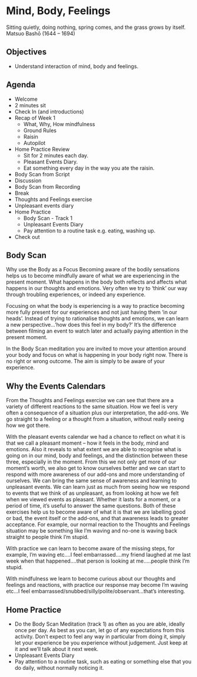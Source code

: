 # Mind, Body, Feelings

Sitting quietly,
doing nothing,
spring comes,
and the grass grows by itself.
Matsuo Bashō (1644 – 1694)

## Objectives

* Understand interaction of mind, body and feelings.

## Agenda

* Welcome
* 2 minutes sit
* Check In (and introductions)
* Recap of Week 1
  * What, Why, How mindfulness
  * Ground Rules
  * Raisin
  * Autopilot
* Home Practice Review
  * Sit for 2 minutes each day.
  * Pleasant Events Diary.
  * Eat something every day in the way you ate the raisin.
* Body Scan from Script
* Discussion
* Body Scan from Recording
* Break
* Thoughts and Feelings exercise
* Unpleasant events diary
* Home Practice
  * Body Scan - Track 1
  * Unpleasant Events Diary
  * Pay attention to a routine task e.g. eating, washing up.
* Check out

## Body Scan

Why use the Body as a Focus
Becoming aware of the bodily sensations helps us to become mindfully aware of what we are experiencing in the present moment. What happens in the body both reflects and affects what happens in our thoughts and emotions. Very often we try to ‘think’ our way through troubling experiences, or indeed any experience.

Focusing on what the body is experiencing is a way to practice becoming more fully present for our experiences and not just having them ‘in our heads’.  Instead of trying to rationalise thoughts and emotions, we can learn a new perspective…’how does this feel in my body?’
It’s the difference between filming an event to watch later and actually paying attention in the present moment.

In the Body Scan meditation you are invited to move your attention around your body and focus on what is happening in your body right now.  There is no right or wrong outcome. The aim is simply to be aware of your experience.

## Why the Events Calendars

From the Thoughts and Feelings exercise we can see that there are a variety of different reactions to the same situation. How  we feel is very often a consequence of a situation plus our interpretation, the add-ons. We go straight to a feeling or a thought from a situation, without really seeing how we got there.

With the pleasant events calendar we had a chance to reflect on what it is that we call a pleasant moment – how it feels in the body, mind and emotions. Also it reveals to what extent we are able to recognise what is going on  in our mind, body and feelings, and the distinction between these three, especially in the moment.
From this we not only get more of our moment’s worth, we also get to know ourselves better and we can start to respond with more awareness of our add-ons and more understanding of ourselves.
We can bring the same sense of awareness and learning to unpleasant events. We can learn just as much from seeing how we respond to events that we think of as unpleasant, as from looking at how we felt when we viewed events as pleasant. Whether it lasts for a moment, or a period of time, it’s useful to answer the same questions. Both of these exercises help us to become aware of what it is that we are labelling good or bad, the event itself or the add-ons, and that awareness leads to greater acceptance.
For example, our normal reaction to the Thoughts and Feelings situation may be something like I’m waving and no-one is waving back straight to people think I’m stupid.

With practice we can learn to become aware of the missing steps, for example, I’m waving etc….I feel embarrassed….my friend laughed at me last week when that happened….that person is looking at me…..people think I’m stupid.

With mindfulness we learn to become curious about our thoughts and feelings and reactions, with practice our response may become I’m waving etc…I feel embarrassed/snubbed/silly/polite/observant…that’s interesting.

## Home Practice

* Do the Body Scan Meditation (track 1) as often as you are able, ideally once per day.  As best as you can, let go of any expectations from this activity. Don’t expect to feel any way in particular from doing it, simply let your experience be you experience without judgement. Just keep at it and we’ll talk about it next week.
* Unpleasant Events Diary
* Pay attention to a routine task, such as eating or something else that you do daily, without normally noticing it.
